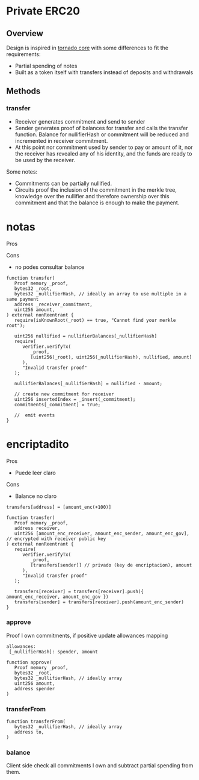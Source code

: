 # Private ERC20

## Overview

Design is inspired in [tornado core](https://github.com/tornadocash/tornado-core/tree/master) with some differences to fit the requirements:
- Partial spending of notes
- Built as a token itself with transfers instead of deposits and withdrawals

## Methods

### transfer

- Receiver generates commitment and send to sender
- Sender generates proof of balances for transfer and calls the transfer function. Balance for nullifierHash or commitment will be reduced and incremented in receiver commitment.
- At this point nor commitment used by sender to pay or amount of it, nor the receiver has revealed any of his identity, and the funds are ready to be used by the receiver.

Some notes:
- Commitments can be partially nullified.
- Circuits proof the inclusion of the commitment in the merkle tree, knowledge over the nullifier and therefore ownership over this commitment and that the balance is enough to make the payment.

# notas

Pros

Cons
- no podes consultar balance

```
function transfer(
   Proof memory _proof,
   bytes32 _root,
   bytes32 _nullifierHash, // ideally an array to use multiple in a same payment
   address _receiver_commitment,
   uint256 amount,
) external nonReentrant {
   require(isKnownRoot(_root) == true, "Cannot find your merkle root");

   uint256 nullified = nullifierBalances[_nullifierHash]
   require(
      verifier.verifyTx(
         _proof,
         [uint256(_root), uint256(_nullifierHash), nullified, amount]
      ),
      "Invalid transfer proof"
   );

   nullifierBalances[_nullifierHash] = nullified - amount;

   // create new commitment for receiver 
   uint256 insertedIndex = _insert(_commitment);
   commitments[_commitment] = true;

   //  emit events
}
```

# encriptadito

Pros
- Puede leer claro

Cons
- Balance no claro

```
transfers[address] = [amount_enc(+100)]

function transfer(
   Proof memory _proof,
   address receiver, 
   uint256 [amount_enc_receiver, amount_enc_sender, amount_enc_gov], // encrypted with receiver public key
) external nonReentrant {
   require(
      verifier.verifyTx(
         _proof,
         [transfers[sender]] // privado (key de encriptacion), amount
      ),
      "Invalid transfer proof"
   );
   
   transfers[receiver] = transfers[receiver].push({ amount_enc_receiver, amount_enc_gov })
   transfers[sender] = transfers[receiver].push(amount_enc_sender)
}
```



### approve

Proof I own commitments, if positive update allowances mapping

```
allowances:
 [_nullifierHash]: spender, amount

function approve(
   Proof memory _proof,
   bytes32 _root,
   bytes32 _nullifierHash, // ideally array
   uint256 amount,
   address spender
)
```

### transferFrom

```
function transferFrom(
   bytes32 _nullifierHash, // ideally array
   address to,
)
```

### balance

Client side check all commitments I own and subtract partial spending from them.
